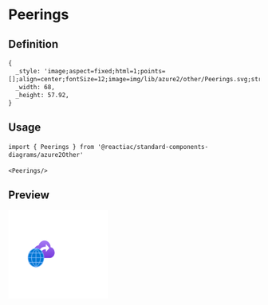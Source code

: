# Peerings

## Definition

```
{
  _style: 'image;aspect=fixed;html=1;points=[];align=center;fontSize=12;image=img/lib/azure2/other/Peerings.svg;strokeColor=none;',
  _width: 68,
  _height: 57.92,
}
```

## Usage

```
import { Peerings } from '@reactiac/standard-components-diagrams/azure2Other'

<Peerings/>
```

## Preview

<img src="./peerings.png" width="200"/>
